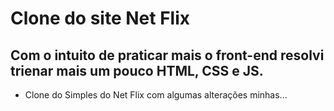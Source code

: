 # Clone do site Net Flix 

## Com o intuito de praticar mais o front-end resolvi trienar mais um pouco HTML, CSS e JS.

- Clone do Simples do Net Flix com algumas alterações minhas...
